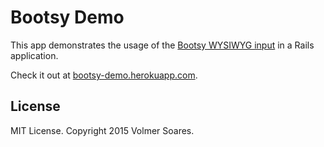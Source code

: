 # Bootsy Demo

This app demonstrates the usage of the [Bootsy WYSIWYG input](https://github.com/volmer/bootsy)
in a Rails application.

Check it out at [bootsy-demo.herokuapp.com](http://bootsy-demo.herokuapp.com).


## License

MIT License. Copyright 2015 Volmer Soares.
